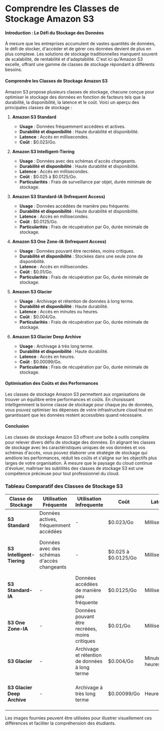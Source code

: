 # Comprendre les Classes de Stockage Amazon S3

#### Introduction : Le Défi du Stockage des Données

À mesure que les entreprises accumulent de vastes quantités de données, le défi de stocker, d'accéder et de gérer ces données devient de plus en plus complexe. Les solutions de stockage traditionnelles manquent souvent de scalabilité, de rentabilité et d'adaptabilité. C'est ici qu'Amazon S3 excelle, offrant une gamme de classes de stockage répondant à différents besoins.

#### Comprendre les Classes de Stockage Amazon S3

Amazon S3 propose plusieurs classes de stockage, chacune conçue pour optimiser le stockage des données en fonction de facteurs tels que la durabilité, la disponibilité, la latence et le coût. Voici un aperçu des principales classes de stockage :

1. **Amazon S3 Standard**
   - **Usage** : Données fréquemment accédées et actives.
   - **Durabilité et disponibilité** : Haute durabilité et disponibilité.
   - **Latence** : Accès en millisecondes.
   - **Coût** : $0.023/Go.

2. **Amazon S3 Intelligent-Tiering**
   - **Usage** : Données avec des schémas d'accès changeants.
   - **Durabilité et disponibilité** : Haute durabilité et disponibilité.
   - **Latence** : Accès en millisecondes.
   - **Coût** : $0.025 à $0.0125/Go.
   - **Particularités** : Frais de surveillance par objet, durée minimale de stockage.

3. **Amazon S3 Standard-IA (Infrequent Access)**
   - **Usage** : Données accédées de manière peu fréquente.
   - **Durabilité et disponibilité** : Haute durabilité et disponibilité.
   - **Latence** : Accès en millisecondes.
   - **Coût** : $0.0125/Go.
   - **Particularités** : Frais de récupération par Go, durée minimale de stockage.

4. **Amazon S3 One Zone-IA (Infrequent Access)**
   - **Usage** : Données pouvant être recréées, moins critiques.
   - **Durabilité et disponibilité** : Stockées dans une seule zone de disponibilité.
   - **Latence** : Accès en millisecondes.
   - **Coût** : $0.01/Go.
   - **Particularités** : Frais de récupération par Go, durée minimale de stockage.

5. **Amazon S3 Glacier**
   - **Usage** : Archivage et rétention de données à long terme.
   - **Durabilité et disponibilité** : Haute durabilité.
   - **Latence** : Accès en minutes ou heures.
   - **Coût** : $0.004/Go.
   - **Particularités** : Frais de récupération par Go, durée minimale de stockage.

6. **Amazon S3 Glacier Deep Archive**
   - **Usage** : Archivage à très long terme.
   - **Durabilité et disponibilité** : Haute durabilité.
   - **Latence** : Accès en heures.
   - **Coût** : $0.00099/Go.
   - **Particularités** : Frais de récupération par Go, durée minimale de stockage.

#### Optimisation des Coûts et des Performances

Les classes de stockage Amazon S3 permettent aux organisations de trouver un équilibre entre performances et coûts. En choisissant intelligemment la bonne classe de stockage pour chaque jeu de données, vous pouvez optimiser les dépenses de votre infrastructure cloud tout en garantissant que les données restent accessibles quand nécessaire.

#### Conclusion

Les classes de stockage Amazon S3 offrent une boîte à outils complète pour relever divers défis de stockage des données. En alignant les classes de stockage avec les caractéristiques uniques de vos données et vos schémas d'accès, vous pouvez élaborer une stratégie de stockage qui améliore les performances, réduit les coûts et s'aligne sur les objectifs plus larges de votre organisation. À mesure que le paysage du cloud continue d'évoluer, maîtriser les subtilités des classes de stockage S3 est une compétence précieuse pour tout professionnel du cloud.

### Tableau Comparatif des Classes de Stockage S3

| Classe de Stockage                  | Utilisation Fréquente                            | Utilisation Infrequente                                          | Coût                 | Latence          | Durabilité et Disponibilité                          | Particularités                                            |
|-------------------------------------|--------------------------------------------------|-------------------------------------------------------------------|----------------------|------------------|-----------------------------------------------------|----------------------------------------------------------|
| **S3 Standard**                     | Données actives, fréquemment accédées            | -                                                                 | $0.023/Go            | Millisecondes    | ≥ 3 AZ                                              | -                                                        |
| **S3 Intelligent-Tiering**          | Données avec des schémas d'accès changeants       | -                                                                 | $0.025 à $0.0125/Go  | Millisecondes    | ≥ 3 AZ                                              | Frais de surveillance par objet, durée minimale de stockage |
| **S3 Standard-IA**                  | -                                                | Données accédées de manière peu fréquente                         | $0.0125/Go           | Millisecondes    | ≥ 3 AZ                                              | Frais de récupération par Go, durée minimale de stockage  |
| **S3 One Zone-IA**                  | -                                                | Données pouvant être recréées, moins critiques                    | $0.01/Go             | Millisecondes    | 1 AZ                                                | Frais de récupération par Go, durée minimale de stockage  |
| **S3 Glacier**                      | -                                                | Archivage et rétention de données à long terme                    | $0.004/Go            | Minutes ou heures | ≥ 3 AZ                                              | Frais de récupération par Go, durée minimale de stockage  |
| **S3 Glacier Deep Archive**         | -                                                | Archivage à très long terme                                       | $0.00099/Go          | Heures           | ≥ 3 AZ                                              | Frais de récupération par Go, durée minimale de stockage  |

Les images fournies peuvent être utilisées pour illustrer visuellement ces différences et faciliter la compréhension des étudiants.
